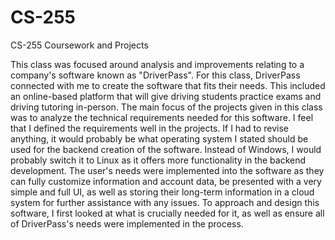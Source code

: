 # CS-255
CS-255 Coursework and Projects


  This class was focused around analysis and improvements relating to a company's software known as "DriverPass". For this class, DriverPass connected with me to create the software that fits their needs. This included an online-based platform that will give driving students practice exams and driving tutoring in-person. The main focus of the projects given in this class was to analyze the technical requirements needed for this software. I feel that I defined the requirements well in the projects. If I had to revise anything, it would probably be what operating system I stated should be used for the backend creation of the software. Instead of Windows, I would probably switch it to Linux as it offers more functionality in the backend development. The user's needs were implemented into the software as they can fully customize information and account data, be presented with a very simple and full UI, as well as storing their long-term information in a cloud system for further assistance with any issues. To approach and design this software, I first looked at what is crucially needed for it, as well as ensure all of DriverPass's needs were implemented in the process. 
